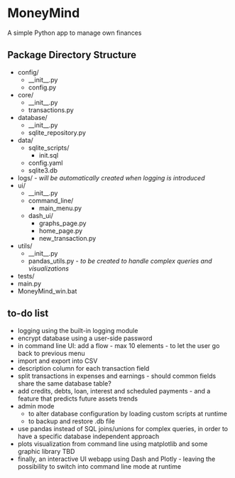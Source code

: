 # MoneyMind
A simple Python app to manage own finances

## Package Directory Structure

- config/
  - \_\_init\_\_.py
  - config.py
- core/
  - \_\_init\_\_.py
  - transactions.py
- database/
  - \_\_init\_\_.py
  - sqlite_repository.py
- data/ 
  - sqlite_scripts/
    - init.sql 
  - config.yaml
  - sqlite3.db
- logs/ - _will be automatically created when logging is introduced_
- ui/
  - \_\_init\_\_.py
  - command_line/
    - main_menu.py
  - dash_ui/
    - graphs_page.py
    - home_page.py
    - new_transaction.py
- utils/
  - \_\_init\_\_.py
  - pandas_utils.py - _to be created to handle complex queries and visualizations_
- tests/
- main.py
- MoneyMind_win.bat

## to-do list
- logging using the built-in logging module 
- encrypt database using a user-side password
- in command line UI: add a flow - max 10 elements - to let the user go back to previous menu
- import and export into CSV
- description column for each transaction field
- split transactions in expenses and earnings - should common fields  share the same database table?
- add credits, debts, loan, interest and scheduled payments - and a feature that predicts future assets trends
- admin mode 
  - to alter database configuration by loading custom scripts at runtime
  - to backup and restore .db file
- use pandas instead of SQL joins/unions for complex queries, in order to have a specific database independent approach
- plots visualization from command line using matplotlib and some graphic library TBD
- finally, an interactive UI webapp using Dash and Plotly - leaving the possibility to switch into command line mode at runtime 
